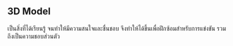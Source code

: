 ## 3D Model 
เป็นสิ่งที่ได้เรียนรู้ จนทำให้มีความสนใจและชื่นชอบ จึงทำให้ได้ขึ้นเพื่อฝึกซ้อมสำหรับการแข่งขัน รวมถึงเป็นความชอบส่วนตัว
